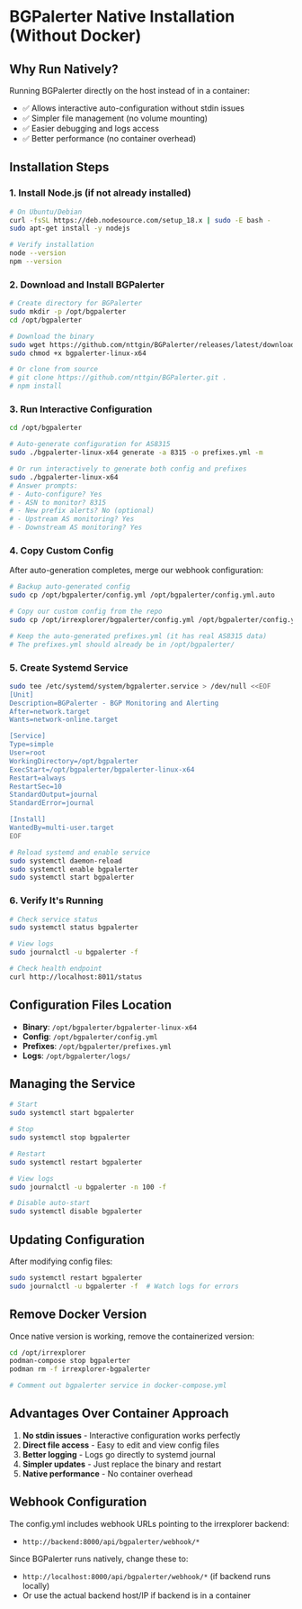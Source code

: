# BGPalerter Native Installation (Without Docker)

## Why Run Natively?
Running BGPalerter directly on the host instead of in a container:
- ✅ Allows interactive auto-configuration without stdin issues
- ✅ Simpler file management (no volume mounting)
- ✅ Easier debugging and logs access
- ✅ Better performance (no container overhead)

## Installation Steps

### 1. Install Node.js (if not already installed)
```bash
# On Ubuntu/Debian
curl -fsSL https://deb.nodesource.com/setup_18.x | sudo -E bash -
sudo apt-get install -y nodejs

# Verify installation
node --version
npm --version
```

### 2. Download and Install BGPalerter
```bash
# Create directory for BGPalerter
sudo mkdir -p /opt/bgpalerter
cd /opt/bgpalerter

# Download the binary
sudo wget https://github.com/nttgin/BGPalerter/releases/latest/download/bgpalerter-linux-x64
sudo chmod +x bgpalerter-linux-x64

# Or clone from source
# git clone https://github.com/nttgin/BGPalerter.git .
# npm install
```

### 3. Run Interactive Configuration
```bash
cd /opt/bgpalerter

# Auto-generate configuration for AS8315
sudo ./bgpalerter-linux-x64 generate -a 8315 -o prefixes.yml -m

# Or run interactively to generate both config and prefixes
sudo ./bgpalerter-linux-x64
# Answer prompts:
# - Auto-configure? Yes
# - ASN to monitor? 8315
# - New prefix alerts? No (optional)
# - Upstream AS monitoring? Yes
# - Downstream AS monitoring? Yes
```

### 4. Copy Custom Config
After auto-generation completes, merge our webhook configuration:
```bash
# Backup auto-generated config
sudo cp /opt/bgpalerter/config.yml /opt/bgpalerter/config.yml.auto

# Copy our custom config from the repo
sudo cp /opt/irrexplorer/bgpalerter/config.yml /opt/bgpalerter/config.yml

# Keep the auto-generated prefixes.yml (it has real AS8315 data)
# The prefixes.yml should already be in /opt/bgpalerter/
```

### 5. Create Systemd Service
```bash
sudo tee /etc/systemd/system/bgpalerter.service > /dev/null <<EOF
[Unit]
Description=BGPalerter - BGP Monitoring and Alerting
After=network.target
Wants=network-online.target

[Service]
Type=simple
User=root
WorkingDirectory=/opt/bgpalerter
ExecStart=/opt/bgpalerter/bgpalerter-linux-x64
Restart=always
RestartSec=10
StandardOutput=journal
StandardError=journal

[Install]
WantedBy=multi-user.target
EOF

# Reload systemd and enable service
sudo systemctl daemon-reload
sudo systemctl enable bgpalerter
sudo systemctl start bgpalerter
```

### 6. Verify It's Running
```bash
# Check service status
sudo systemctl status bgpalerter

# View logs
sudo journalctl -u bgpalerter -f

# Check health endpoint
curl http://localhost:8011/status
```

## Configuration Files Location
- **Binary**: `/opt/bgpalerter/bgpalerter-linux-x64`
- **Config**: `/opt/bgpalerter/config.yml`
- **Prefixes**: `/opt/bgpalerter/prefixes.yml`
- **Logs**: `/opt/bgpalerter/logs/`

## Managing the Service
```bash
# Start
sudo systemctl start bgpalerter

# Stop
sudo systemctl stop bgpalerter

# Restart
sudo systemctl restart bgpalerter

# View logs
sudo journalctl -u bgpalerter -n 100 -f

# Disable auto-start
sudo systemctl disable bgpalerter
```

## Updating Configuration
After modifying config files:
```bash
sudo systemctl restart bgpalerter
sudo journalctl -u bgpalerter -f  # Watch logs for errors
```

## Remove Docker Version
Once native version is working, remove the containerized version:
```bash
cd /opt/irrexplorer
podman-compose stop bgpalerter
podman rm -f irrexplorer-bgpalerter

# Comment out bgpalerter service in docker-compose.yml
```

## Advantages Over Container Approach
1. **No stdin issues** - Interactive configuration works perfectly
2. **Direct file access** - Easy to edit and view config files
3. **Better logging** - Logs go directly to systemd journal
4. **Simpler updates** - Just replace the binary and restart
5. **Native performance** - No container overhead

## Webhook Configuration
The config.yml includes webhook URLs pointing to the irrexplorer backend:
- `http://backend:8000/api/bgpalerter/webhook/*`

Since BGPalerter runs natively, change these to:
- `http://localhost:8000/api/bgpalerter/webhook/*` (if backend runs locally)
- Or use the actual backend host/IP if backend is in a container
